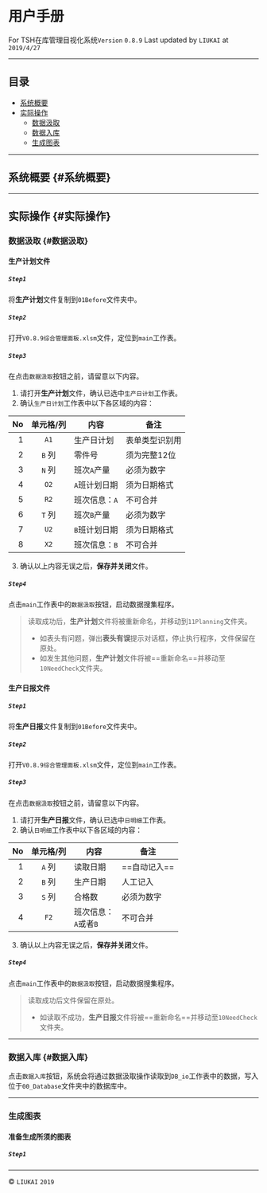 # 用户手册

For TSH在库管理目视化系统`Version` `0.8.9`
Last updated by `LIUKAI` at `2019/4/27`

---

## 目录

* [系统概要](#系统概要)
* [实际操作](#数据汲取)
  * [数据汲取](#数据汲取)
  * [数据入库](#数据入库)
  * [生成图表](#生成图表)

---

## 系统概要 {#系统概要}

---

## 实际操作 {#实际操作}

### 数据汲取 {#数据汲取}

#### 生产计划文件

##### `Step1`

将**生产计划**文件复制到`01Before`文件夹中。

##### `Step2`

打开`V0.8.9综合管理面板.xlsm`文件，定位到`main`工作表。

##### `Step3`

在点击`数据汲取`按钮之前，请留意以下内容。

1. 请打开**生产计划**文件，确认已选中`生产日计划`工作表。
2. 确认`生产日计划`工作表中以下各区域的内容：

| No | 单元格/列 | 内容 | 备注 |
|---:|:---:|---|---|
|1| `A1`|生产日计划|表单类型识别用|
|2|`B` 列|零件号|须为完整12位|
|3|`N` 列|班次`A`产量|必须为数字|
|4|`O2`|`A`班计划日期|须为日期格式|
|5|`R2`|班次信息：`A`|不可合并|
|6|`T` 列|班次`B`产量|必须为数字|
|7|`U2`|`B`班计划日期|须为日期格式|
|8|`X2`|班次信息：`B`|不可合并|

3. 确认以上内容无误之后，**保存并关闭**文件。

##### `Step4`

点击`main`工作表中的`数据汲取`按钮，启动数据搜集程序。

> 读取成功后，**生产计划**文件将被重新命名，并移动到`11Planning`文件夹。
> * 如表头有问题，弹出**表头有误**提示对话框，停止执行程序，文件保留在原处。
> * 如发生其他问题，**生产计划**文件将被==重新命名==并移动至`10NeedCheck`文件夹。

#### 生产日报文件

##### `Step1`

将**生产日报**文件复制到`01Before`文件夹中。

##### `Step2`

打开`V0.8.9综合管理面板.xlsm`文件，定位到`main`工作表。

##### `Step3`

在点击`数据汲取`按钮之前，请留意以下内容。

1. 请打开**生产日报**文件，确认已选中`日明细`工作表。
2. 确认`日明细`工作表中以下各区域的内容：

| No | 单元格/列 | 内容 | 备注 |
|---:|:---:|---|---|
|1|`A` 列|读取日期|==自动记入==|
|2|`B` 列|生产日期|人工记入|
|3|`S` 列|合格数|必须为数字|
|4|`F2`|班次信息：<br>`A`或者`B`|不可合并|

3. 确认以上内容无误之后，**保存并关闭**文件。

##### `Step4`

点击`main`工作表中的`数据汲取`按钮，启动数据搜集程序。

> 读取成功后文件保留在原处。
> * 如读取不成功，**生产日报**文件将被==重新命名==并移动至`10NeedCheck`文件夹。

---

### 数据入库 {#数据入库}

点击`数据入库`按钮，系统会将通过数据汲取操作读取到`DB_io`工作表中的数据，写入位于`00_Database`文件夹中的数据库中。

---

### 生成图表

#### 准备生成所须的图表

##### `Step1`



---

&copy; `LIUKAI` `2019`